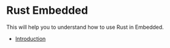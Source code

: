 
# Rust Embedded

This will help you to understand how to use Rust in Embedded.

* [Introduction](https://rohitpatil555.github.io/Rust-Embedded/presentation/intro.html)
